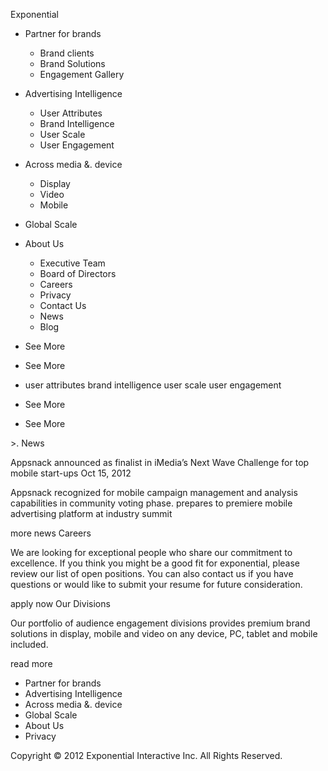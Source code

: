 Exponential

*   Partner for brands
    *   Brand clients
    *   Brand Solutions
    *   Engagement Gallery
*   Advertising Intelligence
    *   User Attributes
    *   Brand Intelligence
    *   User Scale
    *   User Engagement
*   Across media &. device
    *   Display
    *   Video
    *   Mobile
*   Global Scale
*   About Us
    *   Executive Team
    *   Board of Directors
    *   Careers
    *   Privacy
    *   Contact Us
    *   News
    *   Blog

*   See More
    
*   See More
*   user attributes brand intelligence user scale user engagement
    
*   See More
*   See More
    

\>. News

Appsnack announced as finalist in iMedia’s Next Wave Challenge for top mobile start-ups Oct 15, 2012

Appsnack recognized for mobile campaign management and analysis capabilities in community voting phase. prepares to premiere mobile advertising platform at industry summit

more news Careers

We are looking for exceptional people who share our commitment to excellence. If you think you might be a good fit for exponential, please review our list of open positions. You can also contact us if you have questions or would like to submit your resume for future consideration.

apply now Our Divisions

Our portfolio of audience engagement divisions provides premium brand solutions in display, mobile and video on any device, PC, tablet and mobile included.

read more

*   Partner for brands
*   Advertising Intelligence
*   Across media &. device
*   Global Scale
*   About Us
*   Privacy

Copyright © 2012 Exponential Interactive Inc. All Rights Reserved.